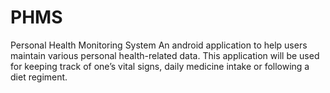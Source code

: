 # PHMS
Personal Health Monitoring System
An android application to help users maintain various personal health-related data. This application will be used for keeping track of one’s vital signs, daily medicine intake or following a diet regiment.

